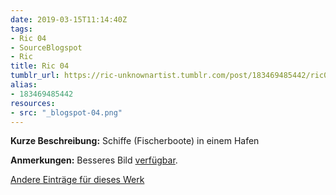 ```yaml
---
date: 2019-03-15T11:14:40Z
tags:
- Ric 04
- SourceBlogspot
- Ric
title: Ric 04
tumblr_url: https://ric-unknownartist.tumblr.com/post/183469485442/ric04
alias:
- 183469485442
resources:
- src: "_blogspot-04.png"
---
```


**Kurze Beschreibung:** Schiffe (Fischerboote) in einem Hafen

**Anmerkungen:** Besseres Bild [verfügbar](/post/sailings-boats-ric04).

[Andere Einträge für dieses Werk](/tags/ric-04)
